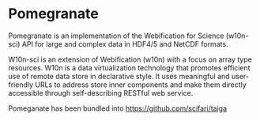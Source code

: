 # Pomegranate

Pomegranate is an implementation of the Webification for Science (w10n-sci) API for large and complex data in HDF4/5 and NetCDF formats.

W10n-sci is an extension of Webification (w10n) with a focus on array type resources. W10n is a data virtualization technology that promotes efficient use of remote data store in declarative style. It uses meaningful and user-friendly URLs to address store inner components and make them directly accessible through self-describing RESTful web service.

Pomeganate has been bundled into https://github.com/scifari/taiga
